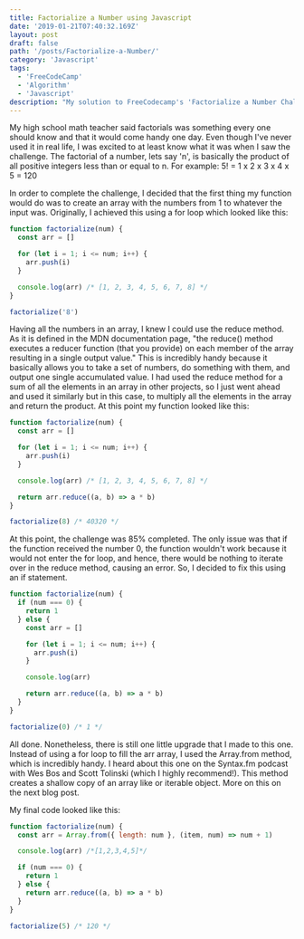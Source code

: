 ```yaml
---
title: Factorialize a Number using Javascript
date: '2019-01-21T07:40:32.169Z'
layout: post
draft: false
path: '/posts/Factorialize-a-Number/'
category: 'Javascript'
tags:
  - 'FreeCodeCamp'
  - 'Algorithm'
  - 'Javascript'
description: "My solution to FreeCodecamp's 'Factorialize a Number Challenge', on the Basic Algorithm scripting section. For this one, I used the Array.from and reduce methods"
---
```


My high school math teacher said factorials was something every one should know and that it would come handy one day. Even though I've never used it in real life, I was excited to at least know what it was when I saw the challenge. The factorial of a number, lets say 'n', is basically the product of all positive integers less than or equal to n. For example: 5! = 1 x 2 x 3 x 4 x 5 = 120

In order to complete the challenge, I decided that the first thing my function would do was to create an array with the numbers from 1 to whatever the input was. Originally, I achieved this using a for loop which looked like this:

```js
function factorialize(num) {
  const arr = []

  for (let i = 1; i <= num; i++) {
    arr.push(i)
  }

  console.log(arr) /* [1, 2, 3, 4, 5, 6, 7, 8] */
}

factorialize('8')
```

Having all the numbers in an array, I knew I could use the reduce method. As it is defined in the MDN documentation page, "the reduce() method executes a reducer function (that you provide) on each member of the array resulting in a single output value." This is incredibly handy because it basically allows you to take a set of numbers, do something with them, and output one single accumulated value. I had used the reduce method for a sum of all the elements in an array in other projects, so I just went ahead and used it similarly but in this case, to multiply all the elements in the array and return the product. At this point my function looked like this:

```js
function factorialize(num) {
  const arr = []

  for (let i = 1; i <= num; i++) {
    arr.push(i)
  }

  console.log(arr) /* [1, 2, 3, 4, 5, 6, 7, 8] */

  return arr.reduce((a, b) => a * b)
}

factorialize(8) /* 40320 */
```

At this point, the challenge was 85% completed. The only issue was that if the function received the number 0, the function wouldn't work because it would not enter the for loop, and hence, there would be nothing to iterate over in the reduce method, causing an error. So, I decided to fix this using an if statement.

```js
function factorialize(num) {
  if (num === 0) {
    return 1
  } else {
    const arr = []

    for (let i = 1; i <= num; i++) {
      arr.push(i)
    }

    console.log(arr)

    return arr.reduce((a, b) => a * b)
  }
}

factorialize(0) /* 1 */
```

All done. Nonetheless, there is still one little upgrade that I made to this one. Instead of using a for loop to fill the arr array, I used the Array.from method, which is incredibly handy. I heard about this one on the Syntax.fm podcast with Wes Bos and Scott Tolinski (which I highly recommend!). This method creates a shallow copy of an array like or iterable object. More on this on the next blog post. 

My final code looked like this:

```js
function factorialize(num) {
  const arr = Array.from({ length: num }, (item, num) => num + 1)

  console.log(arr) /*[1,2,3,4,5]*/

  if (num === 0) {
    return 1
  } else {
    return arr.reduce((a, b) => a * b)
  }
}

factorialize(5) /* 120 */
```

